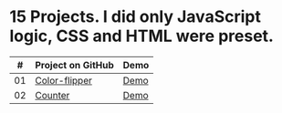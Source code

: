 # 15 Projects. I did only JavaScript logic, CSS and HTML were preset.

|  #  |                                                        Project on GitHub                                                              |                                         Demo                                                        |
| :-: | ------------------------------------------------------------------------------------------------------------------------------------- | ----------------------------------------------------------------------------------------------------|
| 01  | [Color-flipper](https://github.com/Matrix-citizen/15-Vanilla-JavaScript-projects/tree/master/01%20-%20Color-flipper)                  | [Demo](https://matrix-citizen.online/15%20Vanilla%20JavaScript%20projects/01%20-%20Color-flipper/)  |
| 02  | [Counter](https://github.com/Matrix-citizen/15-Vanilla-JavaScript-projects/tree/master/02%20-%20Counter)                              | [Demo](https://matrix-citizen.online/15%20Vanilla%20JavaScript%20projects/02%20-%20Counter/)        |  